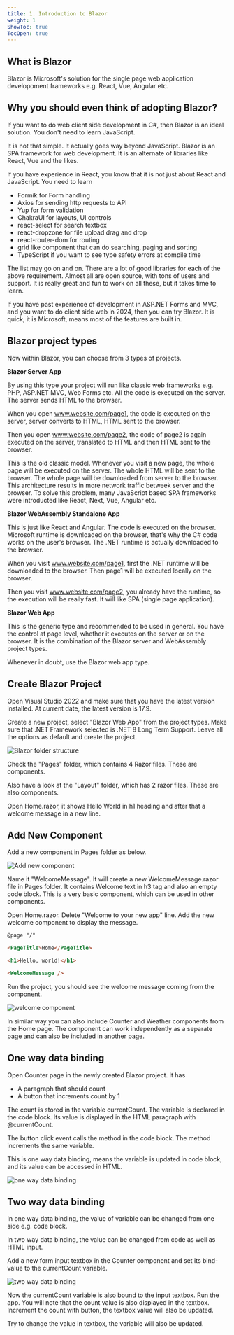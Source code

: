 ```yaml
---
title: 1. Introduction to Blazor
weight: 1
ShowToc: true
TocOpen: true
---
```


## What is Blazor

Blazor is Microsoft's solution for the single page web application developoment frameworks e.g. React, Vue, Angular etc. 

## Why you should even think of adopting Blazor?

If you want to do web client side development in C#, then Blazor is an ideal solution. You don't need to learn JavaScript.

It is not that simple. It actually goes way beyond JavaScript. Blazor is an SPA framework for web development. It is an alternate of libraries like React, Vue and the likes.

If you have experience in React, you know that it is not just about React and JavaScript. You need to learn

- Formik for Form handling
- Axios for sending http requests to API
- Yup for form validation
- ChakraUI for layouts, UI controls
- react-select for search textbox
- react-dropzone for file upload drag and drop
- react-router-dom for routing
- grid like component that can do searching, paging and sorting
- TypeScript if you want to see type safety errors at compile time

The list may go on and on. There are a lot of good libraries for each of the above requirement. Almost all are open source, with tons of users and support. It is really great and fun to work on all these, but it takes time to learn.

If you have past experience of development in ASP.NET Forms and MVC, and you want to do client side web in 2024, then you can try Blazor. It is quick, it is Microsoft, means most of the features are built in.

## Blazor project types

Now within Blazor, you can choose from 3 types of projects.

**Blazor Server App**

By using this type your project will run like classic web frameworks e.g. PHP, ASP.NET MVC, Web Forms etc. All the code is executed on the server. The server sends HTML to the browser.

When you open www.website.com/page1, the code is executed on the server, server converts to HTML, HTML sent to the browser.

Then you open www.website.com/page2, the code of page2 is again executed on the server, translated to HTML and then HTML sent to the browser.

This is the old classic model. Whenever you visit a new page, the whole page will be executed on the server. The whole HTML will be sent to the browser. The whole page will be downloaded from server to the browser. This architecture results in more network traffic betweek server and the browser. To solve this problem, many JavaScript based SPA frameworks were introducted like React, Next, Vue, Angular etc.

**Blazor WebAssembly Standalone App**

This is just like React and Angular. The code is executed on the browser. Microsoft runtime is downloaded on the browser, that's why the C# code works on the user's browser. The .NET runtime is actually downloaded to the browser.

When you visit www.website.com/page1, first the .NET runtime will be downloaded to the browser. Then page1 will be executed locally on the browser.

Then you visit www.website.com/page2, you already have the runtime, so the execution will be really fast. It will like SPA (single page application).

**Blazor Web App**

This is the generic type and recommended to be used in general. You have the control at page level, whether it executes on the server or on the browser. It is the combination of the Blazor server and WebAssembly project types.

Whenever in doubt, use the Blazor web app type.

## Create Blazor Project

Open Visual Studio 2022 and make sure that you have the latest version installed. At current date, the latest version is 17.9.

Create a new project, select "Blazor Web App" from the project types. Make sure that .NET Framework selected is .NET 8 Long Term Support. Leave all the options as default and create the project.

![Blazor folder structure](/images/blazor/blazor-folder-structure.jpg "Blazor folder structure")

Check the "Pages" folder, which contains 4 Razor files. These are components.

Also have a look at the "Layout" folder, which has 2 razor files. These are also components.

Open Home.razor, it shows Hello World in h1 heading and after that a welcome message in a new line.

## Add New Component

Add a new component in Pages folder as below.

![Add new component](/images/blazor/blazor-add-new-component.jpg "Add new component")

Name it "WelcomeMessage". It will create a new WelcomeMessage.razor file in Pages folder. It contains Welcome text in h3 tag and also an empty code block. This is a very basic component, which can be used in other components.

Open Home.razor. Delete "Welcome to your new app" line. Add the new welcome component to display the message.

```html
@page "/"

<PageTitle>Home</PageTitle>

<h1>Hello, world!</h1>

<WelcomeMessage />
```

Run the project, you should see the welcome message coming from the component.

![welcome component](/images/blazor/welcome-component.jpg "welcome component")

In similar way you can also include Counter and Weather components from the Home page. The component can work independently as a separate page and can also be included in another page.

## One way data binding

Open Counter page in the newly created Blazor project. It has

- A paragraph that should count
- A button that increments count by 1

The count is stored in the variable currentCount. The variable is declared in the code block. Its value is displayed in the HTML paragraph with @currentCount.

The button click event calls the method in the code block. The method increments the same variable.

This is one way data binding, means the variable is updated in code block, and its value can be accessed in HTML.

![one way data binding](/images/blazor/one-way-data-binding.jpg "one way data binding")

## Two way data binding

In one way data binding, the value of variable can be changed from one side e.g. code block.

In two way data binding, the value can be changed from code as well as HTML input.

Add a new form input textbox in the Counter component and set its bind-value to the currentCount variable.

![two way data binding](/images/blazor/two-say-data-binding.jpg "two way data binding")

Now the currentCount variable is also bound to the input textbox. Run the app. You will note that the count value is also displayed in the textbox. Increment the count with button, the textbox value will also be updated. 

Try to change the value in textbox, the variable will also be updated.